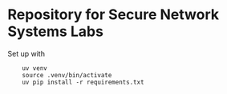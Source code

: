 # Repository for Secure Network Systems Labs

Set up with

```console
    uv venv
    source .venv/bin/activate
    uv pip install -r requirements.txt
```
